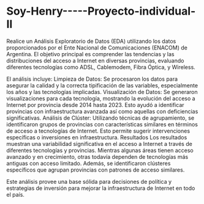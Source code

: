 # Soy-Henry-----Proyecto-individual-II

Realice un Análisis Exploratorio de Datos (EDA) utilizando los datos proporcionados por el Ente Nacional de Comunicaciones (ENACOM) de Argentina. El objetivo principal es comprender las tendencias y las distribuciones del acceso a Internet en diversas provincias, evaluando diferentes tecnologías como ADSL, Cablemodem, Fibra Óptica, y Wireless.

El análisis incluye:
Limpieza de Datos: Se procesaron los datos para asegurar la calidad y la correcta tipificación de las variables, especialmente los años y las tecnologías implicadas.
Visualización de Datos: Se generaron visualizaciones para cada tecnología, mostrando la evolución del acceso a Internet por provincia desde 2014 hasta 2023. Esto ayudó a identificar provincias con infraestructura avanzada así como aquellas con deficiencias significativas.
Análisis de Clúster: Utilizando técnicas de agrupamiento, se identificaron grupos de provincias con características similares en términos de acceso a tecnologías de Internet. Esto permite sugerir intervenciones específicas o inversiones en infraestructura.
Resultados
Los resultados muestran una variabilidad significativa en el acceso a Internet a través de diferentes tecnologías y provincias. Mientras algunas áreas tienen acceso avanzado y en crecimiento, otras todavía dependen de tecnologías más antiguas con acceso limitado. Además, se identificaron clústeres específicos que agrupan provincias con patrones de acceso similares.

Este análisis provee una base sólida para decisiones de política y estrategias de inversión para mejorar la infraestructura de Internet en todo el país.
